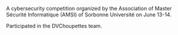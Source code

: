 A cybersecurity competition organized by the Association of Master Sécurité Informatique (AMSI) of Sorbonne Université on June 13-14.

Participated in the DVChoupettes team.
